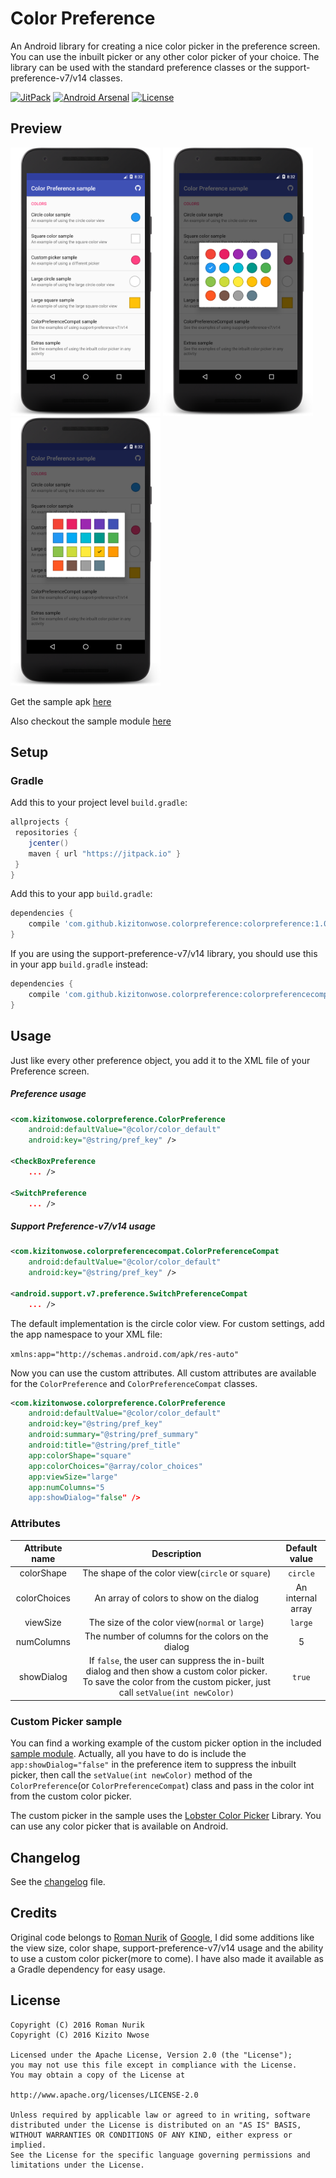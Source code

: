 # Color Preference

An Android library for creating a nice color picker in the preference screen. You can use the inbuilt picker or any other color picker of your choice. The library can be used with the standard preference classes or the support-preference-v7/v14 classes.

[![JitPack](https://jitpack.io/v/kizitonwose/colorpreference.svg)](https://jitpack.io/#kizitonwose/colorpreference) 
[![Android Arsenal](https://img.shields.io/badge/Android%20Arsenal-Color%20Preference-brightgreen.svg)](https://android-arsenal.com/details/1/4401) 
[![License](https://img.shields.io/badge/License-Apache%202.0-blue.svg)](http://www.apache.org/licenses/LICENSE-2.0)


## Preview

<img src="/art/screenshot1.png" alt="ExampleMain" width="240"> <img src="/art/screenshot2.png" alt="ExampleCircle" width="240"> <img src="/art/screenshot3.png" alt="ExampleSquare" width="240">

Get the sample apk [here](https://github.com/kizitonwose/colorpreference/releases/download/1.0.1/sample-1.0.1.apk) 

Also checkout the sample module [here](/sample/)

## Setup

### Gradle

Add this to your project level `build.gradle`:

```groovy
allprojects {
 repositories {
    jcenter()
    maven { url "https://jitpack.io" }
 }
}
```

Add this to your app `build.gradle`:

```groovy
dependencies {
	compile 'com.github.kizitonwose.colorpreference:colorpreference:1.0.1'
}
```
If you are using the support-preference-v7/v14 library, you should use this in your app `build.gradle` instead:

```groovy
dependencies {
	compile 'com.github.kizitonwose.colorpreference:colorpreferencecompat:1.0.1'
}
```

## Usage


Just like every other preference object, you add it to the XML file of your Preference screen.

##### Preference usage

```xml
<com.kizitonwose.colorpreference.ColorPreference
	android:defaultValue="@color/color_default"
	android:key="@string/pref_key" />

<CheckBoxPreference
	... />

<SwitchPreference
	... />

```

##### Support Preference-v7/v14 usage


```xml
<com.kizitonwose.colorpreferencecompat.ColorPreferenceCompat
	android:defaultValue="@color/color_default"
	android:key="@string/pref_key" />

<android.support.v7.preference.SwitchPreferenceCompat
	... />
```

The default implementation is the circle color view. For custom settings, add the app namespace to your XML file:

`xmlns:app="http://schemas.android.com/apk/res-auto"`

Now you can use the custom attributes. All custom attributes are available for the `ColorPreference` and `ColorPreferenceCompat` classes.

```xml
<com.kizitonwose.colorpreference.ColorPreference
	android:defaultValue="@color/color_default"
	android:key="@string/pref_key"
	android:summary="@string/pref_summary"
	android:title="@string/pref_title"
	app:colorShape="square"
	app:colorChoices="@array/color_choices"
	app:viewSize="large"
	app:numColumns="5
	app:showDialog="false" />
```


### Attributes

|Attribute name|Description|Default value|
|:-:|:-:|:-:|
|colorShape|The shape of the color view(`circle` or `square`)| `circle`|
|colorChoices|An array of colors to show on the dialog| An internal array |
|viewSize|The size of the color view(`normal` or `large`) |`large`|
|numColumns|The number of columns for the colors on the dialog| 5 |
|showDialog|If `false`, the user can suppress the in-built dialog and then show a custom color picker. To save the color from the custom picker, just call `setValue(int newColor)`| `true` |


### Custom Picker sample

You can find a working example of the custom picker option in the included [sample module](/sample/). 
Actually, all you have to do is include the `app:showDialog="false"` in the preference item to suppress the inbuilt picker, then call the `setValue(int newColor)` method of the `ColorPreference`(or `ColorPreferenceCompat`) class and pass in the color int from the custom color picker.

The custom picker in the sample uses the [Lobster Color Picker](https://github.com/LarsWerkman/Lobsterpicker) Library. You can use any color picker that is available on Android.


## Changelog

See the [changelog](/CHANGELOG.md) file.


## Credits

Original code belongs to [Roman Nurik](https://github.com/romannurik) of [Google](https://github.com/google), I did some additions like the view size, color shape, support-preference-v7/v14 usage and the ability to use a custom color picker(more to come). I have also made it available as a Gradle dependency for easy usage.


## License

```
Copyright (C) 2016 Roman Nurik
Copyright (C) 2016 Kizito Nwose

Licensed under the Apache License, Version 2.0 (the "License");
you may not use this file except in compliance with the License.
You may obtain a copy of the License at

http://www.apache.org/licenses/LICENSE-2.0

Unless required by applicable law or agreed to in writing, software
distributed under the License is distributed on an "AS IS" BASIS,
WITHOUT WARRANTIES OR CONDITIONS OF ANY KIND, either express or implied.
See the License for the specific language governing permissions and
limitations under the License.
```
